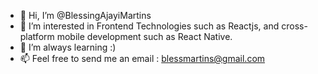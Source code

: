 - 👋 Hi, I’m @BlessingAjayiMartins
- 👀 I’m interested in Frontend Technologies such as Reactjs, and cross-platform mobile development such as React Native.
- 🌱 I’m always learning :) 
- 📫 Feel free to send me an email : blessmartins@gmail.com


